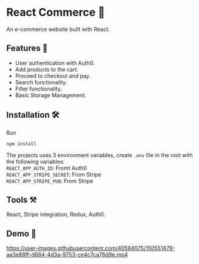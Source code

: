 # React Commerce 🛒
An e-commerce website built with React.

## Features 💪
- User authentication with Auth0.
- Add products to the cart.
- Proceed to checkout and pay.
- Search functionality.
- Filter functionality.
- Basic Storage Management.

## Installation 🛠️
Run
```
npm install
```

The projects uses 3 environment variables, create `.env` file in the root with the following variables: <br/>
`REACT_APP_AUTH_ID`: Fromt Auth0 <br/>
`REACT_APP_STRIPE_SECRET`: From Stripe <br/>
`REACT_APP_STRIPE_PUB`: From Stripe <br/>

## Tools ⚒️
React, Stripe integration, Redux, Auth0.

## Demo 🎥
https://user-images.githubusercontent.com/40594075/150551479-aa3e88ff-d684-4d3a-9753-ce4c7ca76d9e.mp4


